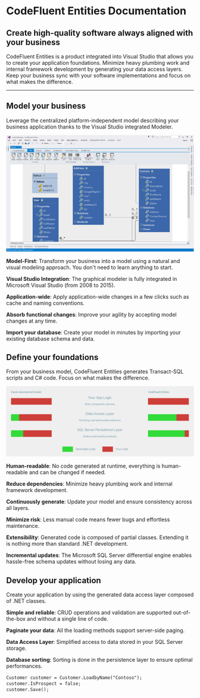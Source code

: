 CodeFluent Entities Documentation
===================
 
Create high-quality software always aligned with your business
----------------------------------
CodeFluent Entities is a product integrated into Visual Studio that allows you to create your application foundations. Minimize heavy plumbing work and internal framework development by generating your data access layers. Keep your business sync with your software implementations and focus on what makes the difference.

----------


Model your business
-------------
Leverage the centralized platform-independent model describing your business application thanks to the Visual Studio integrated Modeler.

![Model your business](/img/readme/model-your-business.png)

**Model-First**: Transform your business into a model using a natural and visual modeling approach. You don't need to learn anything to start.

**Visual Studio Integration**: The graphical modeler is fully integrated in Microsoft Visual Studio (from 2008 to 2015).

**Application-wide**: Apply application-wide changes in a few clicks such as cache and naming conventions.

**Absorb functional changes**: Improve your agility by accepting model changes at any time.

**Import your database**: Create your model in minutes by importing your existing database schema and data.

Define your foundations
-------------
From your business model, CodeFluent Entities generates Transact-SQL scripts and C# code. Focus on what makes the difference.

![Define your foundations](/img/readme/define-your-foundations.png)

**Human-readable**: No code generated at runtime, everything is human-readable and can be changed if needed.

**Reduce dependencies**: Minimize heavy plumbing work and internal framework development.

**Continuously generate**: Update your model and ensure consistency across all layers.

**Minimize risk**: Less manual code means fewer bugs and effortless maintenance.

**Extensibility**: Generated code is composed of partial classes. Extending it is nothing more than standard .NET development.

**Incremental updates**: The Microsoft SQL Server differential engine enables hassle-free schema updates without losing any data.

Develop your application
-------------
Create your application by using the generated data access layer composed of .NET classes.

**Simple and reliable**: CRUD operations and validation are supported out-of-the-box and without a single line of code.

**Paginate your data**: All the loading methods support server-side paging.

**Data Access Layer**: Simplified access to data stored in your SQL Server storage.

**Database sorting**: Sorting is done in the persistence layer to ensure optimal performances.

    Customer customer = Customer.LoadbyName("Contoso");
    customer.IsProspect = false;
    customer.Save();